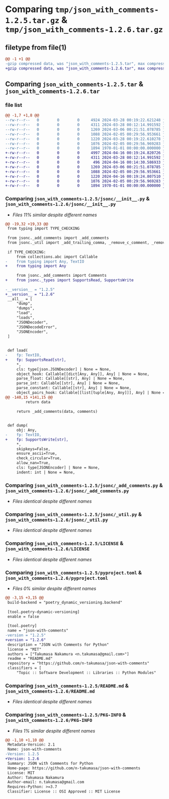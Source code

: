 # Comparing `tmp/json_with_comments-1.2.5.tar.gz` & `tmp/json_with_comments-1.2.6.tar.gz`

## filetype from file(1)

```diff
@@ -1 +1 @@
-gzip compressed data, was "json_with_comments-1.2.5.tar", max compression
+gzip compressed data, was "json_with_comments-1.2.6.tar", max compression
```

## Comparing `json_with_comments-1.2.5.tar` & `json_with_comments-1.2.6.tar`

### file list

```diff
@@ -1,7 +1,8 @@
--rw-r--r--   0        0        0     4924 2024-03-28 00:19:22.621248 json_with_comments-1.2.5/jsonc/__init__.py
--rw-r--r--   0        0        0     4311 2024-03-28 00:12:14.991592 json_with_comments-1.2.5/jsonc/_add_comments.py
--rw-r--r--   0        0        0     1269 2024-03-06 00:21:51.078785 json_with_comments-1.2.5/jsonc/_util.py
--rw-r--r--   0        0        0     1088 2024-02-05 00:29:56.953661 json_with_comments-1.2.5/LICENSE
--rw-r--r--   0        0        0     1220 2024-03-28 00:19:22.610278 json_with_comments-1.2.5/pyproject.toml
--rw-r--r--   0        0        0     1076 2024-02-05 00:29:56.969283 json_with_comments-1.2.5/README.md
--rw-r--r--   0        0        0     1894 1970-01-01 00:00:00.000000 json_with_comments-1.2.5/PKG-INFO
+-rw-r--r--   0        0        0     4997 2024-04-16 00:19:24.820726 json_with_comments-1.2.6/jsonc/__init__.py
+-rw-r--r--   0        0        0     4311 2024-03-28 00:12:14.991592 json_with_comments-1.2.6/jsonc/_add_comments.py
+-rw-r--r--   0        0        0      496 2024-04-16 00:14:30.586933 json_with_comments-1.2.6/jsonc/_types.py
+-rw-r--r--   0        0        0     1269 2024-03-06 00:21:51.078785 json_with_comments-1.2.6/jsonc/_util.py
+-rw-r--r--   0        0        0     1088 2024-02-05 00:29:56.953661 json_with_comments-1.2.6/LICENSE
+-rw-r--r--   0        0        0     1220 2024-04-16 00:19:24.807510 json_with_comments-1.2.6/pyproject.toml
+-rw-r--r--   0        0        0     1076 2024-02-05 00:29:56.969283 json_with_comments-1.2.6/README.md
+-rw-r--r--   0        0        0     1894 1970-01-01 00:00:00.000000 json_with_comments-1.2.6/PKG-INFO
```

### Comparing `json_with_comments-1.2.5/jsonc/__init__.py` & `json_with_comments-1.2.6/jsonc/__init__.py`

 * *Files 11% similar despite different names*

```diff
@@ -19,32 +19,33 @@
 from typing import TYPE_CHECKING
 
 from jsonc._add_comments import _add_comments
 from jsonc._util import _add_trailing_comma, _remove_c_comment, _remove_trailing_comma
 
 if TYPE_CHECKING:
     from collections.abc import Callable
-    from typing import Any, TextIO
+    from typing import Any
 
     from jsonc._add_comments import Comments
+    from jsonc._types import SupportsRead, SupportsWrite
 
-__version__ = "1.2.5"
+__version__ = "1.2.6"
 __all__ = [
     "dump",
     "dumps",
     "load",
     "loads",
     "JSONDecoder",
     "JSONDecodeError",
     "JSONEncoder",
 ]
 
 
 def load(
-    fp: TextIO,
+    fp: SupportsRead[str],
     *,
     cls: type[json.JSONDecoder] | None = None,
     object_hook: Callable[[dict[Any, Any]], Any] | None = None,
     parse_float: Callable[[str], Any] | None = None,
     parse_int: Callable[[str], Any] | None = None,
     parse_constant: Callable[[str], Any] | None = None,
     object_pairs_hook: Callable[[list[tuple[Any, Any]]], Any] | None = None,
@@ -140,15 +141,15 @@
         return data
 
     return _add_comments(data, comments)
 
 
 def dump(
     obj: Any,
-    fp: TextIO,
+    fp: SupportsWrite[str],
     *,
     skipkeys=False,
     ensure_ascii=True,
     check_circular=True,
     allow_nan=True,
     cls: type[JSONEncoder] | None = None,
     indent: int | None = None,
```

### Comparing `json_with_comments-1.2.5/jsonc/_add_comments.py` & `json_with_comments-1.2.6/jsonc/_add_comments.py`

 * *Files identical despite different names*

### Comparing `json_with_comments-1.2.5/jsonc/_util.py` & `json_with_comments-1.2.6/jsonc/_util.py`

 * *Files identical despite different names*

### Comparing `json_with_comments-1.2.5/LICENSE` & `json_with_comments-1.2.6/LICENSE`

 * *Files identical despite different names*

### Comparing `json_with_comments-1.2.5/pyproject.toml` & `json_with_comments-1.2.6/pyproject.toml`

 * *Files 0% similar despite different names*

```diff
@@ -3,15 +3,15 @@
 build-backend = "poetry_dynamic_versioning.backend"
 
 [tool.poetry-dynamic-versioning]
 enable = false
 
 [tool.poetry]
 name = "json-with-comments"
-version = "1.2.5"
+version = "1.2.6"
 description = "JSON with Comments for Python"
 license = "MIT"
 authors = ["Takumasa Nakamura <n.takumasa@gmail.com>"]
 readme = "README.md"
 repository = "https://github.com/n-takumasa/json-with-comments"
 classifiers = [
     "Topic :: Software Development :: Libraries :: Python Modules"
```

### Comparing `json_with_comments-1.2.5/README.md` & `json_with_comments-1.2.6/README.md`

 * *Files identical despite different names*

### Comparing `json_with_comments-1.2.5/PKG-INFO` & `json_with_comments-1.2.6/PKG-INFO`

 * *Files 1% similar despite different names*

```diff
@@ -1,10 +1,10 @@
 Metadata-Version: 2.1
 Name: json-with-comments
-Version: 1.2.5
+Version: 1.2.6
 Summary: JSON with Comments for Python
 Home-page: https://github.com/n-takumasa/json-with-comments
 License: MIT
 Author: Takumasa Nakamura
 Author-email: n.takumasa@gmail.com
 Requires-Python: >=3.7
 Classifier: License :: OSI Approved :: MIT License
```

